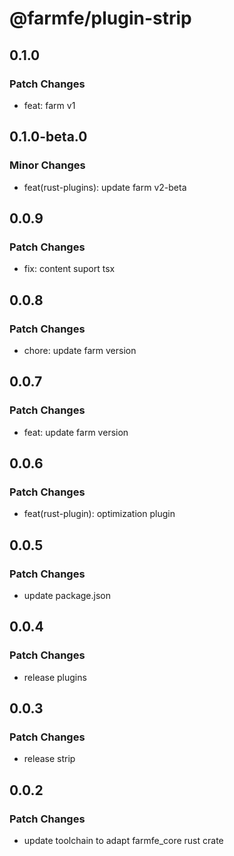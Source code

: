 # @farmfe/plugin-strip

## 0.1.0

### Patch Changes

- feat: farm v1

## 0.1.0-beta.0

### Minor Changes

- feat(rust-plugins): update farm v2-beta

## 0.0.9

### Patch Changes

- fix: content suport tsx

## 0.0.8

### Patch Changes

- chore: update farm version

## 0.0.7

### Patch Changes

- feat: update farm version

## 0.0.6

### Patch Changes

- feat(rust-plugin): optimization plugin

## 0.0.5

### Patch Changes

- update package.json

## 0.0.4

### Patch Changes

- release plugins

## 0.0.3

### Patch Changes

- release strip

## 0.0.2

### Patch Changes

- update toolchain to adapt farmfe_core rust crate
